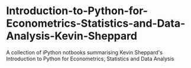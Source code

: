 # Introduction-to-Python-for-Econometrics-Statistics-and-Data-Analysis-Kevin-Sheppard
A collection of iPython notbooks summarising Kevin Sheppard's Introduction to Python for Econometrics, Statistics and Data Analysis
